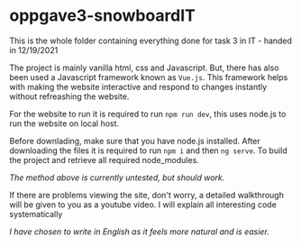# oppgave3-snowboardIT
This is the whole folder containing everything done for task 3 in IT - handed in 12/19/2021


The project is mainly vanilla html, css and Javascript. But, there has also been used a Javascript framework known as `Vue.js`. This framework helps with making the website interactive and respond to changes instantly without refreashing the website. 

For the website to run it is required to run `npm run dev`, this uses node.js to run the website on local host. 

Before downlading, make sure that you have node.js installed. After downloading the files it is required to run `npm i` and then `ng serve`. To build the project and retrieve all required node_modules.

*The method above is currently untested, but should work.*

If there are problems viewing the site, don't worry, a detailed walkthrough will be given to you as a youtube video. I will explain all interesting code systematically



*I have chosen to write in English as it feels more natural and is easier.*
